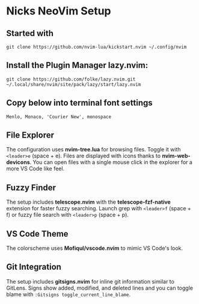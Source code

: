 # Nicks NeoVim Setup

## Started with
```git clone https://github.com/nvim-lua/kickstart.nvim ~/.config/nvim```

## Install the Plugin Manager lazy.nvim:
```git clone https://github.com/folke/lazy.nvim.git ~/.local/share/nvim/site/pack/lazy/start/lazy.nvim```

## Copy below into terminal font settings
```Menlo, Monaco, 'Courier New', monospace```

## File Explorer
The configuration uses **nvim-tree.lua** for browsing files.
Toggle it with `<leader>e` (space + e). Files are displayed with icons thanks to **nvim-web-devicons**.
You can open files with a single mouse click in the explorer for a more VS Code like feel.

## Fuzzy Finder
The setup includes **telescope.nvim** with the **telescope-fzf-native** extension
for faster fuzzy searching.
Launch grep with `<leader>f` (space + f) or fuzzy file search with `<leader>p` (space + p).

## VS Code Theme
The colorscheme uses **Mofiqul/vscode.nvim** to mimic VS Code's look.

## Git Integration
The setup includes **gitsigns.nvim** for inline git information similar to GitLens.
Signs show added, modified, and deleted lines and you can toggle blame with `:Gitsigns toggle_current_line_blame`.

